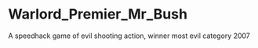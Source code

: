 # Warlord_Premier_Mr_Bush
 A speedhack game of evil shooting action, winner most evil category 2007
